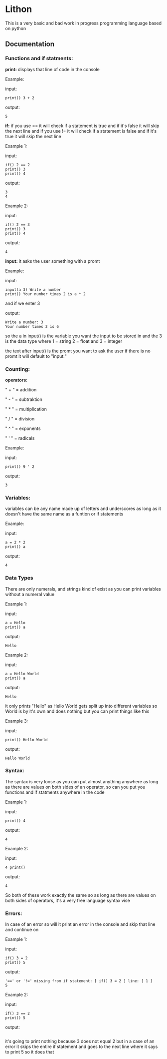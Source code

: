 # Lithon
This is a very basic and bad work in progress programming language based on python

## Documentation
### Functions and if statments:

**print:**
displays that line of code in the console

Example:

input:
```
print() 3 + 2
```
output:
```
5
```

**if:**
if you use == it will check if a statement is true and if it's false it will skip the next line and if you use != it will check if a statement is false and if it's true it will skip the next line

Example 1:

input:
```
if() 2 == 2
print() 3
print() 4
```

output:
```
3
4
```

Example 2:

input:
```
if() 2 == 3
print() 3
print() 4
```
output:
```
4
```

**input:**
it asks the user something with a promt

Example:

input:
```
input(a 3) Write a number
print() Your number times 2 is a * 2
```
and if we enter 3

output:
```
Write a number: 3
Your number times 2 is 6
```
so the a in input() is the variable you want the input to be stored in
and the 3 is the data type where 1 = string 2 = float and 3 = integer

the text after input() is the promt you want to ask the user if there is no promt it will default to "input:"

### Counting:

**operators:**

" + " = addition

" - " = subtraktion

" * " = multiplication

" / " = division

" ^ " = exponents

" ' " = radicals

Example:

input:
```
print() 9 ' 2 
```

output:
```
3
```

### Variables:

variables can be any name made up of letters and underscores as long as it doesn't have the same name as a funtion or if statements

Example:

input:
```
a = 2 * 2
print() a
```

output:
```
4
```

### Data Types

There are only numerals, and strings kind of exist as you can print variables without a numeral value

Example 1:

input:
```
a = Hello
print() a
```
output:
```
Hello
```

Example 2:

input:
```
a = Hello World
print() a
```
output:
```
Hello
```
it only prints "Hello" as Hello World gets split up into different variables so World is by it's own and does nothing
but you can print things like this

Example 3:

input:
```
print() Hello World
```
output:
```
Hello World
```
### Syntax:

The syntax is very loose as you can put almost anything anywhere as long as there are values on both sides of an operator, so can you put you functions and if statments anywhere in the code

Example 1:

input:
```
print() 4
```
output:
```
4
```

Example 2:

input:
```
4 print()
```
output:
```
4
```
So both of these work exactly the same so as long as there are values on both sides of operators, it's a very free language syntax vise

### Errors:

In case of an error so will it print an error in the console and skip that line and continue on

Example 1:

input:
```
if() 3 = 2
print() 5
```
output:
```
'==' or '!=' missing from if statement: [ if() 3 = 2 ] line: [ 1 ]
5
```
Example 2:

input:
```
if() 3 == 2
print() 5
```
output:
```

```
it's going to print nothing because 3 does not equal 2 but in a case of an error it skips the entire if statement and goes to the next line where it says to print 5 so it does that

